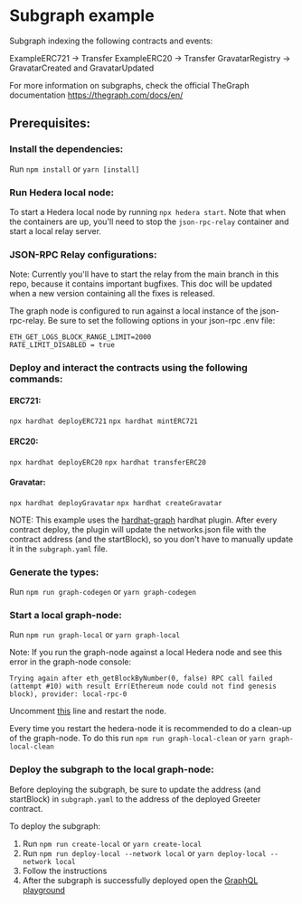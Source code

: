 # Subgraph example

Subgraph indexing the following contracts and events:

ExampleERC721 -> Transfer
ExampleERC20 -> Transfer
GravatarRegistry -> GravatarCreated and GravatarUpdated

For more information on subgraphs, check the official TheGraph documentation https://thegraph.com/docs/en/

## Prerequisites:

### Install the dependencies:

Run `npm install` or `yarn [install]`

### Run Hedera local node:

To start a Hedera local node by running `npx hedera start`. Note that when the containers are up, you'll need to stop the `json-rpc-relay` container and start a local relay server.

### JSON-RPC Relay configurations:

Note: Currently you'll have to start the relay from the main branch in this repo, because it contains important bugfixes. This doc will be updated when a new version containing all the fixes is released.

The graph node is configured to run against a local instance of the json-rpc-relay. Be sure to set the following options in your json-rpc .env file:
```
ETH_GET_LOGS_BLOCK_RANGE_LIMIT=2000
RATE_LIMIT_DISABLED = true
```

### Deploy and interact the contracts using the following commands:

#### ERC721:
`npx hardhat deployERC721`
`npx hardhat mintERC721`

#### ERC20:
`npx hardhat deployERC20`
`npx hardhat transferERC20`

#### Gravatar:
`npx hardhat deployGravatar`
`npx hardhat createGravatar`

NOTE: This example uses the [hardhat-graph](https://github.com/graphprotocol/hardhat-graph) hardhat plugin. After every contract deploy, the plugin will update the networks.json file with the contract address (and the startBlock), so you don't have to manually update it in the `subgraph.yaml` file.

### Generate the types:

Run `npm run graph-codegen` or `yarn graph-codegen`

### Start a local graph-node:

Run `npm run graph-local` or `yarn graph-local`

Note: If you run the graph-node against a local Hedera node and see this error in the graph-node console:
```
Trying again after eth_getBlockByNumber(0, false) RPC call failed (attempt #10) with result Err(Ethereum node could not find genesis block), provider: local-rpc-0
```

Uncomment [this](./docker-compose.yml#L24) line and restart the node.

Every time you restart the hedera-node it is recommended to do a clean-up of the graph-node. To do this run `npm run graph-local-clean` or `yarn graph-local-clean`

### Deploy the subgraph to the local graph-node:

Before deploying the subgraph, be sure to update the address (and startBlock) in `subgraph.yaml` to the address of the deployed Greeter contract.

To deploy the subgraph:

1. Run `npm run create-local` or `yarn create-local`
2. Run `npm run deploy-local --network local` or `yarn deploy-local --network local`
3. Follow the instructions
4. After the subgraph is successfully deployed open the [GraphQL playground](http://127.0.0.1:8000/subgraphs/name/subgraph-example/graphql?query=%7B+%0A++gravatars+%7B%0A++++id%0A++++owner%0A++++displayName%0A++++imageUrl%0A++%7D%0A++erc20S+%7B%0A++++id%0A++++supply%0A++++type%0A++++transfers+%7B%0A++++++from%0A++++++to%0A++++++amount%0A++++%7D%0A++%7D%0A++erc721S+%7B%0A++++id%0A++++owner%0A++++type%0A++++tokenId%0A++++transfers+%7B%0A++++++from%0A++++++to%0A++++%7D%0A++%7D%0A%7D%0A)
